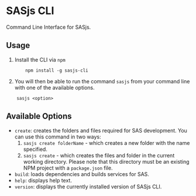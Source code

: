 # SASjs CLI

Command Line Interface for SASjs.

## Usage

1. Install the CLI via `npm`
   ```
       npm install -g sasjs-cli
   ```
2. You will then be able to run the command `sasjs` from your command line with one of the available options.

```
    sasjs <option>
```

## Available Options

- `create`: creates the folders and files required for SAS development. You can use this command in two ways:
  1. `sasjs create folderName` - which creates a new folder with the name specified.
  2. `sasjs create` - which creates the files and folder in the current working directory. Please note that this directory must be an existing NPM project with a `package.json` file.
- `build`: loads dependencies and builds services for SAS.
- `help`: displays help text.
- `version`: displays the currently installed version of SASjs CLI.
